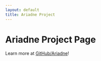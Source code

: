 ```yaml
---
layout: default
title: Ariadne Project
---
```


# Ariadne Project Page

Learn more at [GitHub/Ariadne](http://niko-zvt.github.io/Ariadne)!
